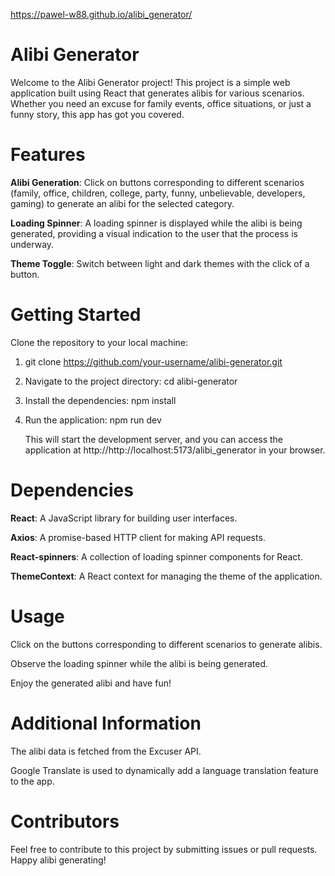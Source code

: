 https://pawel-w88.github.io/alibi_generator/

# Alibi Generator

Welcome to the Alibi Generator project! This project is a simple web application built using React that generates alibis for various scenarios. Whether you need an excuse for family events, office situations, or just a funny story, this app has got you covered.

# Features

**Alibi Generation**: Click on buttons corresponding to different scenarios (family, office, children, college, party, funny, unbelievable, developers, gaming) to generate an alibi for the selected category.

**Loading Spinner**: A loading spinner is displayed while the alibi is being generated, providing a visual indication to the user that the process is underway.

**Theme Toggle**: Switch between light and dark themes with the click of a button.

# Getting Started

Clone the repository to your local machine:

1. git clone https://github.com/your-username/alibi-generator.git

2. Navigate to the project directory:
   cd alibi-generator

3. Install the dependencies:
   npm install

4. Run the application:
   npm run dev

   This will start the development server, and you can access the application at http://http://localhost:5173/alibi_generator in your browser.

# Dependencies

**React**: A JavaScript library for building user interfaces.

**Axios**: A promise-based HTTP client for making API requests.

**React-spinners**: A collection of loading spinner components for React.

**ThemeContext**: A React context for managing the theme of the application.

# Usage

Click on the buttons corresponding to different scenarios to generate alibis.

Observe the loading spinner while the alibi is being generated.

Enjoy the generated alibi and have fun!

# Additional Information

The alibi data is fetched from the Excuser API.

Google Translate is used to dynamically add a language translation feature to the app.

# Contributors

Feel free to contribute to this project by submitting issues or pull requests. Happy alibi generating!
